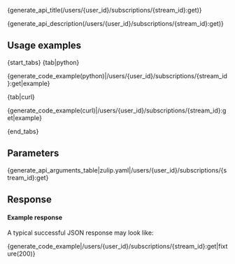 {generate_api_title(/users/{user_id}/subscriptions/{stream_id}:get)}

{generate_api_description(/users/{user_id}/subscriptions/{stream_id}:get)}

## Usage examples

{start_tabs}
{tab|python}

{generate_code_example(python)|/users/{user_id}/subscriptions/{stream_id}:get|example}

{tab|curl}

{generate_code_example(curl)|/users/{user_id}/subscriptions/{stream_id}:get|example}

{end_tabs}

## Parameters

{generate_api_arguments_table|zulip.yaml|/users/{user_id}/subscriptions/{stream_id}:get}

## Response

#### Example response

A typical successful JSON response may look like:

{generate_code_example|/users/{user_id}/subscriptions/{stream_id}:get|fixture(200)}
